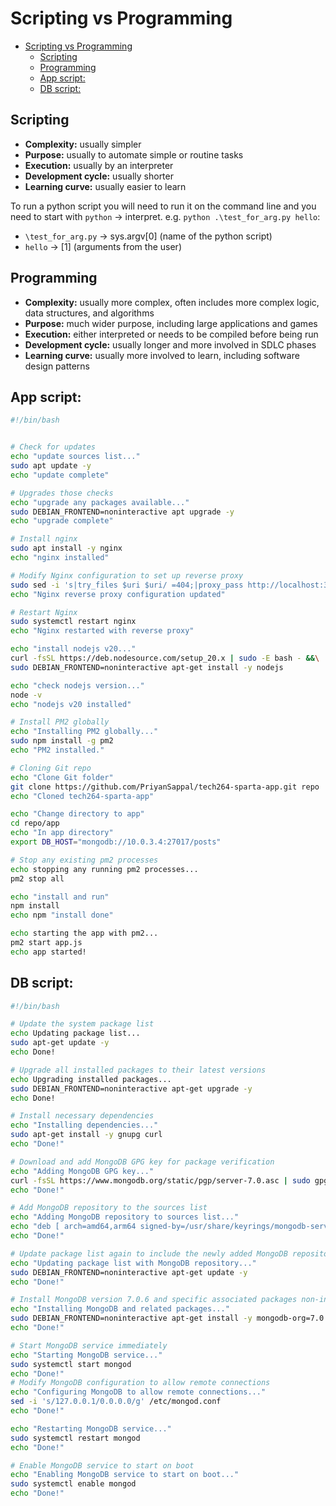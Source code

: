 # Scripting vs Programming

- [Scripting vs Programming](#scripting-vs-programming)
  - [Scripting](#scripting)
  - [Programming](#programming)
  - [App script:](#app-script)
  - [DB script:](#db-script)
  

## Scripting
- **Complexity:** usually simpler
- **Purpose:** usually to automate simple or routine tasks
- **Execution:** usually by an interpreter
- **Development cycle:** usually shorter
- **Learning curve:** usually easier to learn

To run a python script you will need to run it on the command line and you need to start with `python` -> interpret. e.g. `python .\test_for_arg.py hello`:
* `\test_for_arg.py` -> sys.argv[0] (name of the python script)
* `hello` -> [1] (arguments from the user)
  
## Programming
- **Complexity:** usually more complex, often includes more complex logic, data structures, and algorithms
- **Purpose:** much wider purpose, including large applications and games
- **Execution:** either interpreted or needs to be compiled before being run
- **Development cycle:** usually longer and more involved in SDLC phases
- **Learning curve:** usually more involved to learn, including software design patterns
  
## App script:
``` bash
#!/bin/bash


# Check for updates
echo "update sources list..."
sudo apt update -y
echo "update complete"

# Upgrades those checks
echo "upgrade any packages available..."
sudo DEBIAN_FRONTEND=noninteractive apt upgrade -y
echo "upgrade complete"

# Install nginx
sudo apt install -y nginx
echo "nginx installed"

# Modify Nginx configuration to set up reverse proxy
sudo sed -i 's|try_files $uri $uri/ =404;|proxy_pass http://localhost:3000;|' /etc/nginx/sites-available/default
echo "Nginx reverse proxy configuration updated"

# Restart Nginx
sudo systemctl restart nginx
echo "Nginx restarted with reverse proxy"

echo "install nodejs v20..."
curl -fsSL https://deb.nodesource.com/setup_20.x | sudo -E bash - &&\
sudo DEBIAN_FRONTEND=noninteractive apt-get install -y nodejs

echo "check nodejs version..."
node -v
echo "nodejs v20 installed"

# Install PM2 globally
echo "Installing PM2 globally..."
sudo npm install -g pm2
echo "PM2 installed."

# Cloning Git repo
echo "Clone Git folder"
git clone https://github.com/PriyanSappal/tech264-sparta-app.git repo
echo "Cloned tech264-sparta-app"

echo "Change directory to app"
cd repo/app
echo "In app directory"
export DB_HOST="mongodb://10.0.3.4:27017/posts"

# Stop any existing pm2 processes
echo stopping any running pm2 processes...
pm2 stop all

echo "install and run"
npm install
echo npm "install done"

echo starting the app with pm2...
pm2 start app.js
echo app started!
```

## DB script:

``` bash 
#!/bin/bash

# Update the system package list
echo Updating package list...
sudo apt-get update -y
echo Done!

# Upgrade all installed packages to their latest versions
echo Upgrading installed packages...
sudo DEBIAN_FRONTEND=noninteractive apt-get upgrade -y
echo Done!

# Install necessary dependencies
echo "Installing dependencies..."
sudo apt-get install -y gnupg curl
echo "Done!"

# Download and add MongoDB GPG key for package verification
echo "Adding MongoDB GPG key..."
curl -fsSL https://www.mongodb.org/static/pgp/server-7.0.asc | sudo gpg --yes -o /usr/share/keyrings/mongodb-server-7.0.gpg --dearmor
echo "Done!"

# Add MongoDB repository to the sources list
echo "Adding MongoDB repository to sources list..."
echo "deb [ arch=amd64,arm64 signed-by=/usr/share/keyrings/mongodb-server-7.0.gpg ] https://repo.mongodb.org/apt/ubuntu jammy/mongodb-org/7.0 multiverse" | sudo tee /etc/apt/sources.list.d/mongodb-org-7.0.list
echo "Done!"

# Update package list again to include the newly added MongoDB repository
echo "Updating package list with MongoDB repository..."
sudo DEBIAN_FRONTEND=noninteractive apt-get update -y
echo "Done!"

# Install MongoDB version 7.0.6 and specific associated packages non-interactively
echo "Installing MongoDB and related packages..."
sudo DEBIAN_FRONTEND=noninteractive apt-get install -y mongodb-org=7.0.6 mongodb-org-database=7.0.6 mongodb-org-server=7.0.6 mongodb-mongosh=2.1.5 mongodb-org-mongos=7.0.6
echo "Done!"

# Start MongoDB service immediately
echo "Starting MongoDB service..."
sudo systemctl start mongod
echo "Done!"
# Modify MongoDB configuration to allow remote connections
echo "Configuring MongoDB to allow remote connections..."
sed -i 's/127.0.0.1/0.0.0.0/g' /etc/mongod.conf
echo "Done!"

echo "Restarting MongoDB service..."
sudo systemctl restart mongod
echo "Done!"

# Enable MongoDB service to start on boot
echo "Enabling MongoDB service to start on boot..."
sudo systemctl enable mongod
echo "Done!"
```